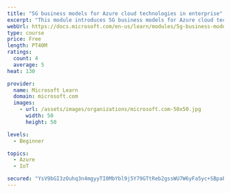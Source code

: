 ```yaml
---
title: "5G business models for Azure cloud technologies in enterprise"
excerpt: "This module introduces 5G business models for Azure cloud technologies."
webUrl: https://docs.microsoft.com/en-us/learn/modules/5g-business-models/
type: course
price: Free
length: PT40M
ratings:
  count: 4
  average: 5
heat: 130

provider:
  name: Microsoft Learn
  domain: microsoft.com
  images:
    - url: /assets/images/organizations/microsoft.com-50x50.jpg
      width: 50
      height: 50

levels:
  - Beginner

topics:
  - Azure
  - IoT

secured: "YsV9bGI3zOuhq3n4mgyyTI0MbYbl9j5Y79GTtReb2gssWU7W6yFa5yc+SBpaPMDNvA6T0NPQavFBkzZaqle7jdgrtoAY2Og6UjChZ8ptRWy9G2dFlQlkFQ/WFvzA6UCQjbaFnQMNvqM3yZkKMNTlpKEe011o8YQW594GSaaXDw6zNocer3VcJ04wRbT2b1oa56ldHphTcTAY/CKpRohNnEjXGdVNxc7ZWwqqlnwxbIsMMuy71wC3dxV9ZiEGls1dBNJZnXvt05OH46wA1U6ndbronAiiMiw+oyAEZ6FgHr40/JL4tA8DGoQW1gbcn+Ca3it2UFKZ8W5qOvwLr6MjwiOlGlHQH227iymXe614maX6v95zzU4I/dlN/enQQRFTTxnWgjw6Y1fofSnWizazyMjxDqbfbnxlNeWWPJXrBNw=;C9arvB6cVmT/MxwfgxR/gg=="
---
```


